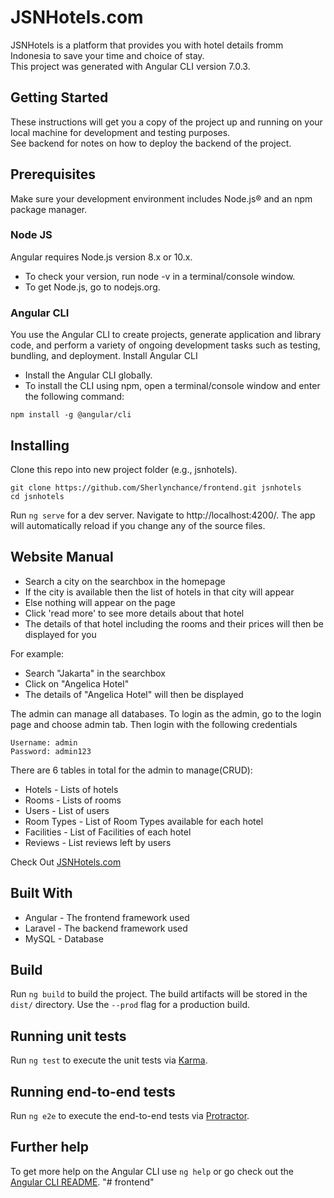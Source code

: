 # JSNHotels.com

JSNHotels is a platform that provides you with hotel details fromm Indonesia to save your time and choice of stay.
<br>
This project was generated with Angular CLI version 7.0.3.

## Getting Started
These instructions will get you a copy of the project up and running on your local machine for development and testing purposes. 
<br>
See backend for notes on how to deploy the backend of the project.

## Prerequisites
Make sure your development environment includes Node.js® and an npm package manager.
<br>
### Node JS
Angular requires Node.js version 8.x or 10.x.
- To check your version, run node -v in a terminal/console window.
- To get Node.js, go to nodejs.org.

### Angular CLI
You use the Angular CLI to create projects, generate application and library code, and perform a variety of ongoing development tasks such as testing, bundling, and deployment.
Install Angular CLI
- Install the Angular CLI globally.
- To install the CLI using npm, open a terminal/console window and enter the following command:
```
npm install -g @angular/cli
```


## Installing
Clone this repo into new project folder (e.g., jsnhotels).
```
git clone https://github.com/Sherlynchance/frontend.git jsnhotels
cd jsnhotels
```
Run `ng serve` for a dev server. Navigate to http://localhost:4200/. The app will automatically reload if you change any of the source files.

## Website Manual
- Search a city on the searchbox in the homepage
- If the city is available then the list of hotels in that city will appear
- Else nothing will appear on the page
- Click 'read more' to see more details about that hotel
- The details of that hotel including the rooms and their prices will then be displayed for you

For example:
- Search "Jakarta" in the searchbox
- Click on "Angelica Hotel"
- The details of "Angelica Hotel" will then be displayed

The admin can manage all databases. To login as the admin, go to the login page and choose admin tab. Then login with the following credentials
<br>
```
Username: admin
Password: admin123
```
There are 6 tables in total for the admin to manage(CRUD):
- Hotels - Lists of hotels
- Rooms - Lists of rooms
- Users - List of users
- Room Types - List of Room Types available for each hotel
- Facilities - List of Facilities of each hotel
- Reviews - List reviews left by users

Check Out
<a href="https://jsnhotels.com/home">JSNHotels.com</a>

## Built With
- Angular - The frontend framework used
- Laravel - The backend framework used
- MySQL - Database
## Build

Run `ng build` to build the project. The build artifacts will be stored in the `dist/` directory. Use the `--prod` flag for a production build.

## Running unit tests

Run `ng test` to execute the unit tests via [Karma](https://karma-runner.github.io).

## Running end-to-end tests

Run `ng e2e` to execute the end-to-end tests via [Protractor](http://www.protractortest.org/).

## Further help

To get more help on the Angular CLI use `ng help` or go check out the [Angular CLI README](https://github.com/angular/angular-cli/blob/master/README.md).
"# frontend" 
